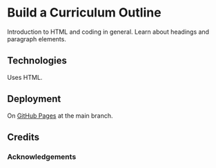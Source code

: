 # Build a Curriculum Outline

Introduction to HTML and coding in general.  Learn about headings and paragraph elements.

## Technologies

Uses HTML.

## Deployment

On [GitHub Pages](https://derektypist.github.io/build-a-curriculum-outline) at the main branch.

## Credits

### Acknowledgements
